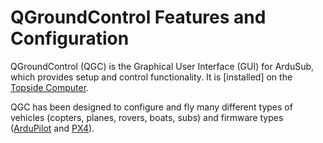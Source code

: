 # QGroundControl Features and Configuration

QGroundControl (QGC) is the Graphical User Interface (GUI) for ArduSub, which provides setup and control functionality. It is [installed] on the [Topside Computer](/introduction/hardware-options/required-hardware/topside-computer.md).

QGC has been designed to configure and fly many different types of vehicles (copters, planes, rovers, boats, subs) and firmware types ([ArduPilot](https://ardupilot.org/ardupilot/index.html) and [PX4](https://px4.io/)).



